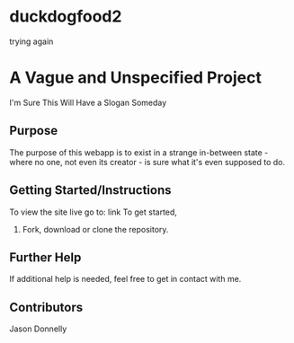 # duckdogfood2
trying again
# A Vague and Unspecified Project
I'm Sure This Will Have a Slogan Someday
## Purpose
The purpose of this webapp is to exist in a strange in-between state - where no one, not even its creator - is sure what it's even supposed to do.
## Getting Started/Instructions
To view the site live go to: link
To get started,
1. Fork, download or clone the repository.
## Further Help
If additional help is needed, feel free to get in contact with me.
## Contributors
Jason Donnelly
